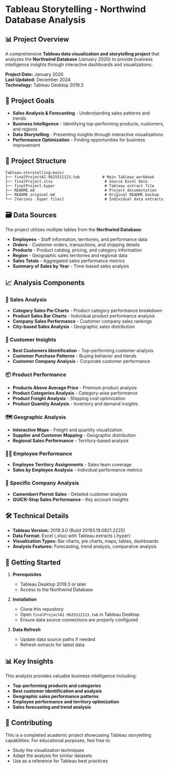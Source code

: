 # Tableau Storytelling - Northwind Database Analysis

## 📊 Project Overview

A comprehensive **Tableau data visualization and storytelling project** that analyzes the **Northwind Database** (January 2020) to provide business intelligence insights through interactive dashboards and visualizations.

**Project Date:** January 2020  
**Last Updated:** December 2024  
**Technology:** Tableau Desktop 2019.3

## 🎯 Project Goals

- **Sales Analysis & Forecasting** - Understanding sales patterns and trends
- **Business Intelligence** - Identifying top-performing products, customers, and regions  
- **Data Storytelling** - Presenting insights through interactive visualizations
- **Performance Optimization** - Finding opportunities for business improvement

## 📁 Project Structure

```
Tableau-storytelling-main/
├── finalProjectAI-9625512123.twb          # Main Tableau workbook
├── finalProject.xlsx                       # Source Excel data
├── finalProject.hyper                      # Tableau extract file
├── README.md                               # Project documentation
├── README_original.md                      # Original README backup
└── [Various .hyper files]                  # Individual data extracts
```

## 🗃️ Data Sources

The project utilizes multiple tables from the **Northwind Database**:

- **Employees** - Staff information, territories, and performance data
- **Orders** - Customer orders, transactions, and shipping details
- **Products** - Product catalog, pricing, and category information
- **Region** - Geographic sales territories and regional data
- **Sales Totals** - Aggregated sales performance metrics
- **Summary of Sales by Year** - Time-based sales analysis

## 📈 Analysis Components

### 🏢 Sales Analysis
- **Category Sales Pie Charts** - Product category performance breakdown
- **Product Sales Bar Charts** - Individual product performance analysis
- **Company Sales Performance** - Customer company sales rankings
- **City-based Sales Analysis** - Geographic sales distribution

### 👥 Customer Insights
- **Best Customers Identification** - Top-performing customer analysis
- **Customer Purchase Patterns** - Buying behavior and trends
- **Customer Company Analysis** - Corporate customer performance

### 📦 Product Performance
- **Products Above Average Price** - Premium product analysis
- **Product Categories Analysis** - Category-wise performance
- **Product Freight Analysis** - Shipping cost optimization
- **Product Quantity Analysis** - Inventory and demand insights

### 🗺️ Geographic Analysis
- **Interactive Maps** - Freight and quantity visualization
- **Supplier and Customer Mapping** - Geographic distribution
- **Regional Sales Performance** - Territory-based analysis

### 👨‍💼 Employee Performance
- **Employee Territory Assignments** - Sales team coverage
- **Sales by Employee Analysis** - Individual performance metrics

### 🏪 Specific Company Analysis
- **Camembert Pierrot Sales** - Detailed customer analysis
- **QUICK-Stop Sales Performance** - Key account insights

## 🛠️ Technical Details

- **Tableau Version:** 2019.3.0 (Build 20193.19.0821.2225)
- **Data Format:** Excel (.xlsx) with Tableau extracts (.hyper)
- **Visualization Types:** Bar charts, pie charts, maps, tables, dashboards
- **Analysis Features:** Forecasting, trend analysis, comparative analysis

## 🚀 Getting Started

1. **Prerequisites**
   - Tableau Desktop 2019.3 or later
   - Access to the Northwind Database

2. **Installation**
   - Clone this repository
   - Open `finalProjectAI-9625512123.twb` in Tableau Desktop
   - Ensure data source connections are properly configured

3. **Data Refresh**
   - Update data source paths if needed
   - Refresh extracts for latest data

## 📊 Key Insights

This analysis provides valuable business intelligence including:
- **Top-performing products and categories**
- **Best customer identification and analysis**
- **Geographic sales performance patterns**
- **Employee performance and territory optimization**
- **Sales forecasting and trend analysis**

## 🤝 Contributing

This is a completed academic project showcasing Tableau storytelling capabilities. For educational purposes, feel free to:
- Study the visualization techniques
- Adapt the analysis for similar datasets
- Use as a reference for Tableau best practices
